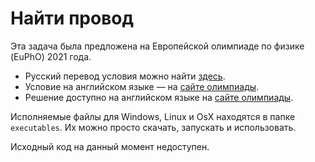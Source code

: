 # Найти провод

Эта задача была предложена на Европейской олимпиаде по физике (EuPhO) 2021 года.
* Русский перевод условия можно найти [здесь](https://pho.rs/p/1319).
* Условие на английском языке &mdash; на [сайте олимпиады](https://eupho.ee/wp-content/uploads/2021/06/EuPhO_2021-exp.pdf).
* Решение доступно на английском языке на [сайте олимпиады](https://eupho.ee/wp-content/uploads/2021/06/EuPhO_2021_exp_solutions-2.pdf).

Исполняемые файлы для Windows, Linux и OsX находятся в папке ``executables``. Их можно просто скачать, запускать и использовать.

Исходный код на данный момент недоступен.